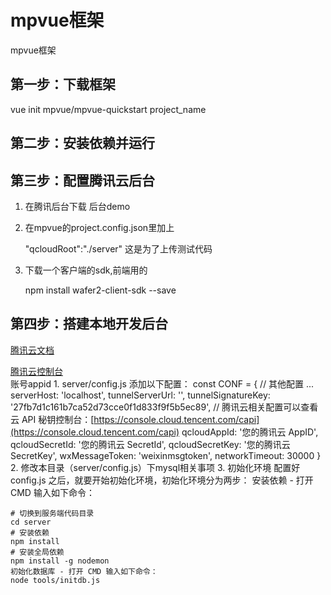 # mpvue框架

mpvue框架

## 第一步：下载框架

vue init mpvue/mpvue-quickstart project\_name

## 第二步：安装依赖并运行

## 第三步：配置腾讯云后台

1. 在腾讯后台下载 后台demo
2. 在mpvue的project.config.json里加上

    "qcloudRoot":"./server"  这是为了上传测试代码

3. 下载一个客户端的sdk,前端用的

    npm install wafer2-client-sdk --save

## 第四步：搭建本地开发后台

[腾讯云文档](https://cloud.tencent.com/document/product/619/11442)

[腾讯云控制台](https://console.cloud.tencent.com/developer)  
账号appid 1. server/config.js 添加以下配置： const CONF = { // 其他配置 ... serverHost: 'localhost', tunnelServerUrl: '', tunnelSignatureKey: '27fb7d1c161b7ca52d73cce0f1d833f9f5b5ec89', // 腾讯云相关配置可以查看云 API 秘钥控制台：[https://console.cloud.tencent.com/capi](https://console.cloud.tencent.com/capi) qcloudAppId: '您的腾讯云 AppID', qcloudSecretId: '您的腾讯云 SecretId', qcloudSecretKey: '您的腾讯云 SecretKey', wxMessageToken: 'weixinmsgtoken', networkTimeout: 30000 } 2. 修改本目录（server/config.js）下mysql相关事项 3. 初始化环境 配置好 config.js 之后，就要开始初始化环境，初始化环境分为两步： 安装依赖 - 打开 CMD 输入如下命令：

```text
# 切换到服务端代码目录
cd server
# 安装依赖
npm install
# 安装全局依赖
npm install -g nodemon
初始化数据库 - 打开 CMD 输入如下命令：
node tools/initdb.js
```

